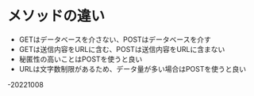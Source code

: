 # メソッドの違い
* GETはデータベースを介さない、POSTはデータベースを介す
* GETは送信内容をURLに含む、POSTは送信内容をURLに含まない
* 秘匿性の高いことはPOSTを使うと良い
* URLは文字数制限があるため、データ量が多い場合はPOSTを使うと良い  

-20221008
